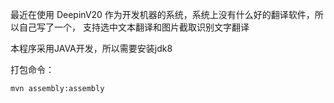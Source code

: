 最近在使用 DeepinV20 作为开发机器的系统，系统上没有什么好的翻译软件，所以自己写了一个，
支持选中文本翻译和图片截取识别文字翻译

本程序采用JAVA开发，所以需要安装jdk8

打包命令：
```shell
mvn assembly:assembly
```